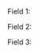 Field 1: <span id="button-1" class="yui-button"> </span>

Field 2: <span id="button-2" class="yui-button"> </span>

Field 3: <span id="button-3" class="yui-button"> </span>
